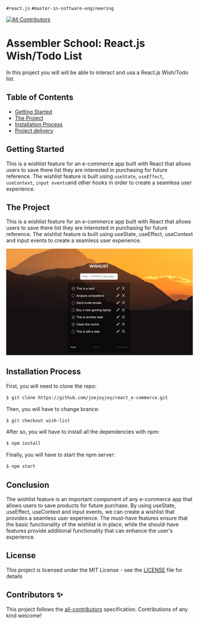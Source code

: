 `#react.js` `#master-in-software-engineering`

<!-- ALL-CONTRIBUTORS-BADGE:START - Do not remove or modify this section -->

[![All Contributors](https://img.shields.io/badge/all_contributors-1-orange.svg?style=flat-square)](#contributors-)

<!-- ALL-CONTRIBUTORS-BADGE:END -->

# Assembler School: React.js Wish/Todo List <!-- omit in toc -->

In this project you will will be able to interact and usa a React.js Wish/Todo list.

## Table of Contents <!-- omit in toc -->

- [Getting Started](#getting-started)
- [The Project](#the-project)
- [Installation Process](#installation-process)
- [Project delivery](#project-delivery)

## Getting Started

This is a wishlist feature for an e-commerce app built with React that allows users to save there list they are interested in purchasing for future reference. The wishlist feature is built using `useState`, `useEffect`, `useContext`, `input events`and other hooks in order to create a seamless user experience.

## The Project

This is a wishlist feature for an e-commerce app built with React that allows users to save there list they are interested in purchasing for future reference. The wishlist feature is built using useState, useEffect, useContext and input events to create a seamless user experience.

<img src="./src/assets/preview.jpg" alt="Web preview app">

## Installation Process

First, you will need to clone the repo:

```bash
$ git clone https://github.com/joejoyjoy/react_e-commerce.git
```

Then, you will have to change brance:

```bash
$ git checkout wish-list
```

After so, you will have to install all the dependencies with npm:

```bash
$ npm install
```

Finally, you will have to start the npm server:

```bash
$ npm start
```

## Conclusion

The wishlist feature is an important component of any e-commerce app that allows users to save products for future purchase. By using useState, useEffect, useContext and input events, we can create a wishlist that provides a seamless user experience. The must-have features ensure that the basic functionality of the wishlist is in place, while the should-have features provide additional functionality that can enhance the user's experience.

## License <!-- omit in toc -->

This project is licensed under the MIT License - see the [LICENSE](LICENSE) file
for details

## Contributors ✨ <!-- omit in toc -->

This project follows the
[all-contributors](https://github.com/all-contributors/all-contributors)
specification. Contributions of any kind welcome!